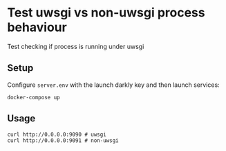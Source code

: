 # Test uwsgi vs non-uwsgi process behaviour
Test checking if process is running under uwsgi

## Setup
Configure `server.env` with the launch darkly key and then launch services:

    docker-compose up

## Usage
    curl http://0.0.0.0:9090 # uwsgi
    curl http://0.0.0.0:9091 # non-uwsgi